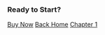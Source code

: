 ### Ready to Start?

[Buy Now](https://nostarch.com/hacks-leaks-and-revelations)
[Back Home](/)
[Chapter 1](./chapter-1.html)